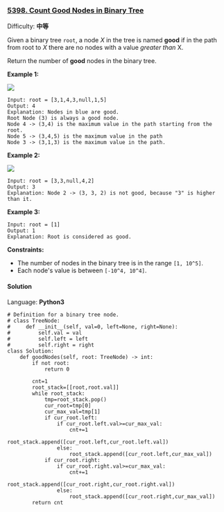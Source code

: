 ### [5398\. Count Good Nodes in Binary Tree](https://leetcode-cn.com/problems/count-good-nodes-in-binary-tree/)

Difficulty: **中等**


Given a binary tree `root`, a node _X_ in the tree is named **good** if in the path from root to _X_ there are no nodes with a value _greater than_ X.

Return the number of **good** nodes in the binary tree.

**Example 1:**

**![](https://assets.leetcode.com/uploads/2020/04/02/test_sample_1.png)**

```
Input: root = [3,1,4,3,null,1,5]
Output: 4
Explanation: Nodes in blue are good.
Root Node (3) is always a good node.
Node 4 -> (3,4) is the maximum value in the path starting from the root.
Node 5 -> (3,4,5) is the maximum value in the path
Node 3 -> (3,1,3) is the maximum value in the path.
```

**Example 2:**

**![](https://assets.leetcode.com/uploads/2020/04/02/test_sample_2.png)**

```
Input: root = [3,3,null,4,2]
Output: 3
Explanation: Node 2 -> (3, 3, 2) is not good, because "3" is higher than it.
```

**Example 3:**

```
Input: root = [1]
Output: 1
Explanation: Root is considered as good.
```

**Constraints:**

*   The number of nodes in the binary tree is in the range `[1, 10^5]`.
*   Each node's value is between `[-10^4, 10^4]`.


#### Solution

Language: **Python3**

```python3
# Definition for a binary tree node.
# class TreeNode:
#     def __init__(self, val=0, left=None, right=None):
#         self.val = val
#         self.left = left
#         self.right = right
class Solution:
    def goodNodes(self, root: TreeNode) -> int:
        if not root:
            return 0

        cnt=1
        root_stack=[[root,root.val]]
        while root_stack:
            tmp=root_stack.pop()
            cur_root=tmp[0]
            cur_max_val=tmp[1]
            if cur_root.left:
                if cur_root.left.val>=cur_max_val:
                    cnt+=1
                    root_stack.append([cur_root.left,cur_root.left.val])
                else:
                    root_stack.append([cur_root.left,cur_max_val])
            if cur_root.right:
                if cur_root.right.val>=cur_max_val:
                    cnt+=1
                    root_stack.append([cur_root.right,cur_root.right.val])
                else:
                    root_stack.append([cur_root.right,cur_max_val])
        return cnt
```
